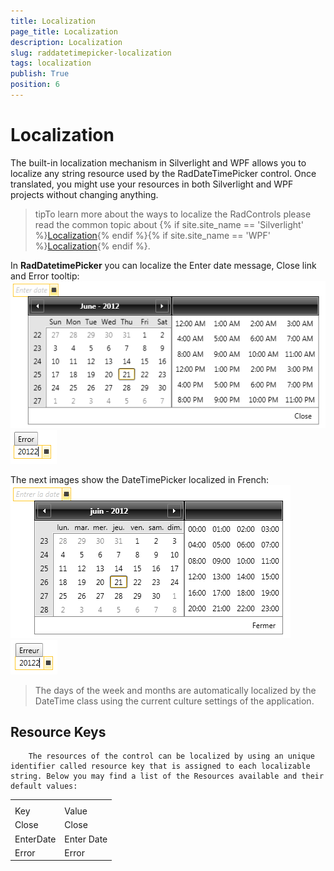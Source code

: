 ```yaml
---
title: Localization
page_title: Localization
description: Localization
slug: raddatetimepicker-localization
tags: localization
publish: True
position: 6
---
```


# Localization



The built-in localization mechanism in Silverlight and WPF allows you to localize any string resource used by the RadDateTimePicker control. Once translated, you might use your resources in both Silverlight and WPF projects without changing anything.
      	

>tipTo learn more about the ways to localize the RadControls please read the common topic about
       	{% if site.site_name == 'Silverlight' %}[Localization](http://www.telerik.com/help/silverlight/common-localization.html){% endif %}{% if site.site_name == 'WPF' %}[Localization](http://www.telerik.com/help/wpf/common-localization.html){% endif %}.
       	

In __RadDatetimePicker__ you can localize the Enter date message, Close link and  Error tooltip:
       	![datetimepicker localization 1](images/datetimepicker_localization_1.png)![datetimepicker localization 2](images/datetimepicker_localization_2.png)

The next images show the DateTimePicker localized in French:
         ![datetimepicker localization 3](images/datetimepicker_localization_3.png)![datetimepicker localization 4](images/datetimepicker_localization_4.png)

>The days of the week and months are automatically localized by the DateTime class using the current culture settings of the application.
        	

## Resource Keys       
        The resources of the control can be localized by using an unique identifier called resource key that is assigned to each localizable string. Below you may find a list of the Resources available and their default values:
    	
<table><th><tr><td>Key</td><td>Value</td></tr></th><tr><td>Close</td><td>Close</td></tr><tr><td>EnterDate</td><td>Enter Date</td></tr><tr><td>Error</td><td>Error</td></tr></table>
